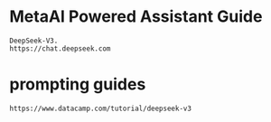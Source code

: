 # MetaAI Powered Assistant Guide
    DeepSeek-V3.
    https://chat.deepseek.com

# prompting guides
    https://www.datacamp.com/tutorial/deepseek-v3

    